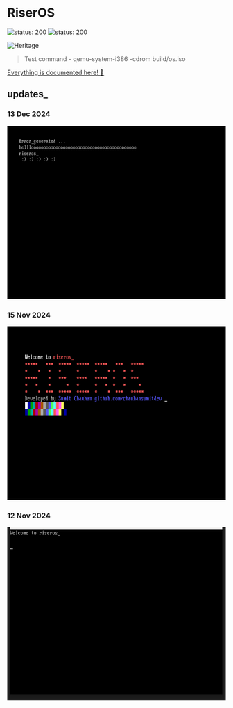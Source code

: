 # RiserOS
![status: 200](https://img.shields.io/badge/status-active-green)
![status: 200](https://img.shields.io/badge/dev_environment-linux-blue)


![Heritage](https://github.com/user-attachments/assets/6069ec40-c21f-4495-a00c-ec0bf94776cc)


<!-- ![riser_lang (2)](https://github.com/user-attachments/assets/556eafef-ee33-47fc-a095-f3917c8e3e56) -->

<!-- ![riseros](https://github.com/user-attachments/assets/5ed93375-26ba-4e14-aea2-3c5fde31d186) -->

> Test command - qemu-system-i386 -cdrom build/os.iso

[Everything is documented here! 🔗](https://chauhansumitdev.github.io/riser-OS/)

## updates_

### 13 Dec 2024
<img src="gallery/println.png" alt="riseros" width="800" height="400">

### 15 Nov 2024

<img src="gallery/vga.png" alt="riseros" width="800" height="400">

### 12 Nov 2024

<img src="gallery/hello.png" alt="riser_os" width="800" height="400">


